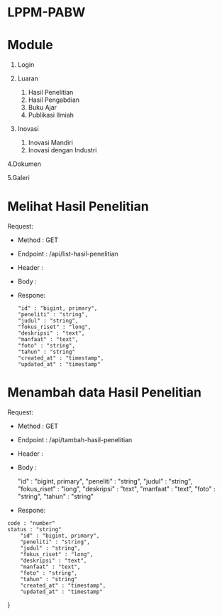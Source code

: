 # LPPM-PABW

# Module
1. Login

2. Luaran 
    1. Hasil Penelitian 
    2. Hasil Pengabdian 
    3. Buku Ajar 
    4. Publikasi Ilmiah

2. Inovasi
    1. Inovasi Mandiri 
    2. Inovasi dengan Industri

4.Dokumen

5.Galeri













# Melihat Hasil Penelitian
Request:
  - Method : GET
  - Endpoint : /api/list-hasil-penelitian
  - Header :
  - Body :
  - Respone:
    

        "id" : "bigint, primary",
        "peneliti" : "string",
        "judul" : "string",
        "fokus_riset" : "long",
        "deskripsi" : "text",
        "manfaat" : "text",
        "foto" : "string",
        "tahun" : "string"
        "created_at" : "timestamp",
        "updated_at" : "timestamp"
        

# Menambah data Hasil Penelitian
Request:
  - Method : GET
  - Endpoint : /api/tambah-hasil-penelitian
  - Header :
  - Body :
  
    
    "id" : "bigint, primary",
    "peneliti" : "string",
    "judul" : "string",
    "fokus_riset" : "long",
    "deskripsi" : "text",
    "manfaat" : "text",
    "foto" : "string",
    "tahun" : "string"

   - Respone:

    code : "number"
    status : "string"
        "id" : "bigint, primary",
        "peneliti" : "string",
        "judul" : "string",
        "fokus_riset" : "long",
        "deskripsi" : "text",
        "manfaat" : "text",
        "foto" : "string",
        "tahun" : "string"
        "created_at" : "timestamp",
        "updated_at" : "timestamp"
        
}
    
